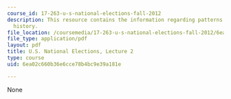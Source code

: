 ```yaml
---
course_id: 17-263-u-s-national-elections-fall-2012
description: This resource contains the information regarding patterns in political
  history.
file_location: /coursemedia/17-263-u-s-national-elections-fall-2012/6ea02c660b36e6cce78b4bc9e39a181e_MIT17_263F12_lec2.pdf
file_type: application/pdf
layout: pdf
title: U.S. National Elections, Lecture 2
type: course
uid: 6ea02c660b36e6cce78b4bc9e39a181e

---
```

None